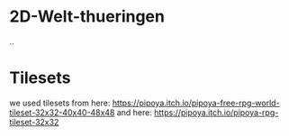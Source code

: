 # 2D-Welt-thueringen
..
# Tilesets
we used tilesets from here: https://pipoya.itch.io/pipoya-free-rpg-world-tileset-32x32-40x40-48x48
and here: https://pipoya.itch.io/pipoya-rpg-tileset-32x32
